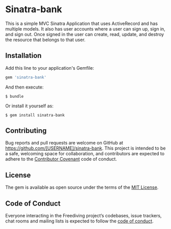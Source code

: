 # Sinatra-bank

This is a simple MVC Sinatra Application that uses ActiveRecord and has multiple models. It also has user accounts where a user can sign up, sign in, and sign out. Once signed in the user can create, read, update, and destroy the resource that belongs to that user. 

## Installation

Add this line to your application's Gemfile:

```ruby
gem 'sinatra-bank'
```

And then execute:

    $ bundle

Or install it yourself as:

    $ gem install sinatra-bank

## Contributing

Bug reports and pull requests are welcome on GitHub at https://github.com/[USERNAME]/sinatra-bank. This project is intended to be a safe, welcoming space for collaboration, and contributors are expected to adhere to the [Contributor Covenant](http://contributor-covenant.org) code of conduct.

## License

The gem is available as open source under the terms of the [MIT License](https://opensource.org/licenses/MIT).

## Code of Conduct

Everyone interacting in the Freediving project’s codebases, issue trackers, chat rooms and mailing lists is expected to follow the [code of conduct](https://github.com/[USERNAME]/freediving/blob/master/CODE_OF_CONDUCT.md).
